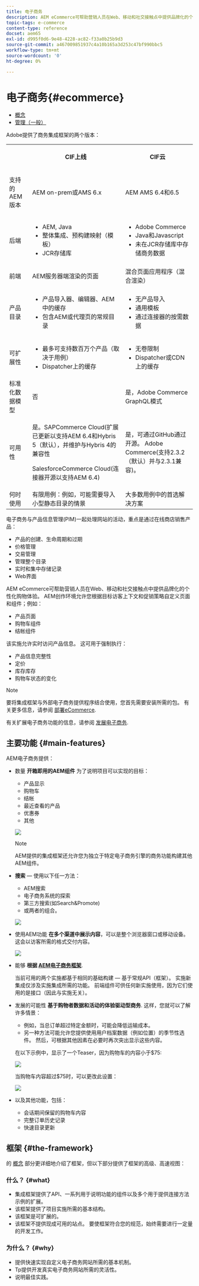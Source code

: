 ```yaml
---
title: 电子商务
description: AEM eCommerce可帮助营销人员在Web、移动和社交接触点中提供品牌化的个性化购物体验。
topic-tags: e-commerce
content-type: reference
docset: aem65
exl-id: d995f0d6-9e48-4228-ac82-f33a0b25b9d3
source-git-commit: a467009851937c4a10b165a3d253c47bf990bbc5
workflow-type: tm+mt
source-wordcount: '0'
ht-degree: 0%

---
```


# 电子商务{#ecommerce}

* [概念 ](/help/commerce/cif-classic/administering/concepts.md)
* [管理（一般）](/help/commerce/cif-classic/administering/generic.md)

Adobe提供了商务集成框架的两个版本：

<table>
 <tbody>
  <tr>
   <th><p> </p> </th>
   <th><p>CIF上线</p> </th>
   <th><p>CIF云</p> </th>
  </tr>
  <tr>
   <td><p>支持的 AEM 版本</p> </td>
   <td><p>AEM on-prem或AMS 6.x</p> </td>
   <td>AEM AMS 6.4和6.5</td>
  </tr>
  <tr>
   <td><p>后端</p> </td>
   <td>
    <ul>
     <li>AEM, Java</li>
     <li>整体集成、预构建映射（模板）</li>
     <li>JCR存储库</li>
    </ul> </td>
   <td>
    <ul>
     <li>Adobe Commerce</li>
     <li>Java和Javascript</li>
     <li>未在JCR存储库中存储商务数据</li>
    </ul> </td>
  </tr>
  <tr>
   <td><p>前端</p> </td>
   <td><p>AEM服务器端渲染的页面</p> </td>
   <td>混合页面应用程序（混合渲染）</td>
  </tr>
  <tr>
   <td><p>产品目录</p> </td>
   <td>
    <ul>
     <li>产品导入器、编辑器、AEM中的缓存</li>
     <li>包含AEM或代理页的常规目录</li>
    </ul> </td>
   <td>
    <ul>
     <li>无产品导入</li>
     <li>通用模板</li>
     <li>通过连接器的按需数据</li>
    </ul> </td>
  </tr>
  <tr>
   <td><p>可扩展性</p> </td>
   <td>
    <ul>
     <li>最多可支持数百万个产品（取决于用例）</li>
     <li>Dispatcher上的缓存</li>
    </ul> </td>
   <td>
    <ul>
     <li>无卷限制</li>
     <li>Dispatcher或CDN上的缓存</li>
    </ul> </td>
  </tr>
  <tr>
   <td>标准化数据模型</td>
   <td>否</td>
   <td>是，Adobe Commerce GraphQL模式</td>
  </tr>
  <tr>
   <td>可用性</td>
   <td><p>是。SAPCommerce Cloud(扩展已更新以支持AEM 6.4和Hybris 5（默认），并维护与Hybris 4的兼容性</p> <p>SalesforceCommerce Cloud(连接器开源以支持AEM 6.4)</p> </td>
   <td>是，可通过GitHub通过开源。 Adobe Commerce(支持2.3.2（默认）并与2.3.1兼容)。</td>
  </tr>
  <tr>
   <td>何时使用</td>
   <td>有限用例：例如，可能需要导入小型静态目录的情景</td>
   <td>大多数用例中的首选解决方案</td>
  </tr>
 </tbody>
</table>

电子商务与产品信息管理(PIM)一起处理网站的活动，重点是通过在线商店销售产品：

* 产品的创建、生命周期和过期
* 价格管理
* 交易管理
* 管理整个目录
* 实时和集中存储记录
* Web界面

AEM eCommerce可帮助营销人员在Web、移动和社交接触点中提供品牌化的个性化购物体验。 AEM创作环境允许您根据目标访客上下文和促销策略自定义页面和组件；例如：

* 产品页面
* 购物车组件
* 结帐组件

该实施允许实时访问产品信息。 这可用于强制执行：

* 产品信息完整性
* 定价
* 库存库存
* 购物车状态的变化

>[!NOTE]
>
>要将集成框架与外部电子商务提供程序结合使用，您首先需要安装所需的包。 有关更多信息，请参阅 [部署eCommerce](/help/commerce/cif-classic/deploying/ecommerce.md).
>
>有关扩展电子商务功能的信息，请参阅 [发展电子商务](/help/commerce/cif-classic/developing/ecommerce.md).

## 主要功能 {#main-features}

AEM电子商务提供：

* 数量 **开箱即用的AEM组件** 为了说明项目可以实现的目标：

   * 产品显示
   * 购物车
   * 结帐
   * 最近查看的产品
   * 优惠券
   * 其他

   ![](/help/sites-administering/assets/chlimage_1-130.png)

   >[!NOTE]
   >
   >AEM提供的集成框架还允许您为独立于特定电子商务引擎的商务功能构建其他AEM组件。

* **搜索**  — 使用以下任一方法：

   * AEM搜索
   * 电子商务系统的探索
   * 第三方搜索(如Search&amp;Promote)
   * 或两者的组合。

   ![](/help/sites-administering/assets/chlimage_1-131.png)

* 使用AEM功能 **在多个渠道中展示内容**，可以是整个浏览器窗口或移动设备。 这会以访客所需的格式交付内容。

   ![](/help/sites-administering/assets/chlimage_1-132.png)

* 能够 **根据 [AEM电子商务框架](#the-framework)**.

   当前可用的两个实施都基于相同的基础构建 — 基于常规API（框架）。 实施新集成仅涉及实施集成所需的功能。 前端组件可供任何新实施使用，因为它们使用的是接口（因此与实施无关）。

* 发展的可能性 **基于购物者数据和活动的体验驱动型商务**. 这样，您就可以了解许多情景：

   * 例如，当总订单超过特定金额时，可能会降低运输成本。
   * 另一种方法可能允许您提供使用用户档案数据（例如位置）的季节性选件。 然后，可根据其他因素在必要时再次突出显示这些内容。

   在以下示例中，显示了一个Teaser，因为购物车的内容小于$75:

   ![](/help/sites-administering/assets/chlimage_1-133.png)

   当购物车内容超过$75时，可以更改此设置：

   ![](/help/sites-administering/assets/chlimage_1-134.png)

* 以及其他功能，包括：

   * 会话期间保留的购物车内容
   * 完整订单历史记录
   * 快速目录更新

## 框架 {#the-framework}

的 [概念](/help/commerce/cif-classic/administering/concepts.md) 部分更详细地介绍了框架，但以下部分提供了框架的高级、高速视图：

### 什么？ {#what}

* 集成框架提供了API、一系列用于说明功能的组件以及多个用于提供连接方法示例的扩展。
* 该框架提供了项目实施所需的基本结构。
* 该框架是可扩展的。
* 该框架不提供现成可用的站点。 要使框架符合您的规范，始终需要进行一定量的开发工作。

### 为什么？ {#why}

* 提供快速实现自定义电子商务网站所需的基本机制。
* Tp提供开发真实电子商务网站所需的灵活性。
* 说明最佳实践。
